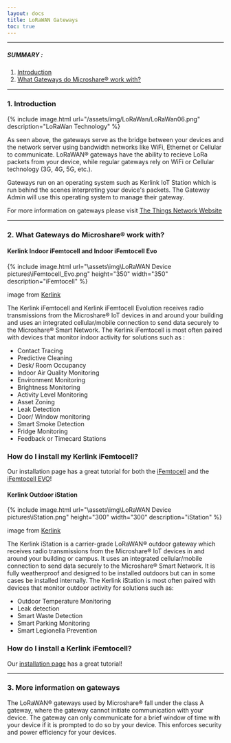```yaml
---
layout: docs
title: LoRaWAN Gateways
toc: true
---
```


---------------------------------------

##### SUMMARY : 

1. [Introduction](./#1-introduction)
2. [What Gateways do Microshare® work with?](#2-what-gateways-do-microshare-work-with)


---------------------------------------
### 1. Introduction

{% include image.html url="/assets/img/LoRaWan/LoRaWan06.png" description="LoRaWan Technology" %}

As seen above, the gateways serve as the bridge between your devices and the network server using bandwidth networks like WiFi, Ethernet or Cellular to communicate. LoRaWAN® gateways have the ability to recieve LoRa packets from your device, while regular gateways rely on WiFi or Cellular technology (3G, 4G, 5G, etc.). 

Gateways run on an operating system such as Kerlink IoT Station which is run behind the scenes interpreting your device's packets. The Gateway Admin will use this operating system to manage their gateway. 

For more information on gateways please visit [The Things Network Website](https://www.thethingsnetwork.org/docs/gateways/
)

---------------------------------------

### 2. What Gateways do Microshare® work with?
<!--Need to complete this list-->
#### Kerlink Indoor iFemtocell and Indoor iFemtocell Evo

{% include image.html url="\assets\img\LoRaWAN Device pictures\iFemtocell_Evo.png" height="350" width="350" description="iFemtocell" %}

image from [Kerlink](https://www.kerlink.com/product/wirnet-ifemtocell-evolution/)

The Kerlink iFemtocell and Kerlink iFemtocell Evolution receives radio transmissions from the Microshare® IoT devices in and around your building and uses an integrated cellular/mobile connection to send data securely to the Microshare® Smart Network. The Kerlink iFemtocell is most often paired with devices that monitor indoor activity for solutions such as :

- Contact Tracing
- Predictive Cleaning
- Desk/ Room Occupancy
- Indoor Air Quality Monitoring
- Environment Monitoring
- Brightness Monitoring
- Activity Level Monitoring
- Asset Zoning
- Leak Detection
- Door/ Window monitoring
- Smart Smoke Detection
- Fridge Monitoring
- Feedback or Timecard Stations

### How do I install my Kerlink iFemtocell?
Our installation page has a great tutorial for both the [iFemtocell](/docs/2/installer/lorawan/gateway-installations/indoor-ifemtocell) and the [iFemtocell EVO](/docs/2/installer/lorawan/gateway-installations/indoor-ifemtocell-evo/)!

#### Kerlink Outdoor iStation


{% include image.html url="\assets\img\LoRaWAN Device pictures\iStation.png" height="300" width="300" description="iStation" %}

image from [Kerlink](https://www.kerlink.com/product/wirnet-istation/)

The Kerlink iStation is a carrier-grade LoRaWAN® outdoor gateway which receives radio transmissions from the Microshare® IoT devices in and around your building or campus. It uses an integrated cellular/mobile connection to send data securely to the Microshare® Smart Network. It is fully weatherproof and designed to be installed outdoors but can in some cases be installed internally. The Kerlink iStation is most often paired with devices that monitor outdoor activity for solutions such as:

- Outdoor Temperature Monitoring
- Leak detection
- Smart Waste Detection
- Smart Parking Monitoring
- Smart Legionella Prevention

### How do I install a Kerlink iFemtocell?
Our [installation page](/docs/2/installer/lorawan/gateway-installations/outdoor-istation/) has a great tutorial!

---------------------------------------

### 3. More information on gateways

The LoRaWAN® gateways used by Microshare® fall under the class A gateway, where the gateway cannot initiate communication with your device. The gateway can only communicate for a brief window of time with your device if it is prompted to do so by your device. This enforces security and power efficiency for your devices. 






